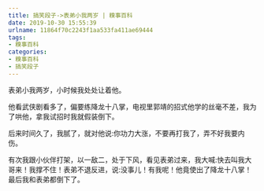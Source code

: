 ```yaml
---
title: 搞笑段子->表弟小我两岁 | 糗事百科
date: 2019-10-30 15:55:39
urlname: 11864f70c2243f1aa533fa411ae69444
tags: 
- 糗事百科
categories:
- 糗事百科
- 搞笑段子
---
```

表弟小我两岁，小时候我处处让着他。

他看武侠剧看多了，偏要练降龙十八掌，电视里郭靖的招式他学的丝毫不差，我为了哄他，拿我试招时我就假装倒下。

后来时间久了，我腻了，就对他说:你功力大涨，不要再打我了，弄不好我要内伤。

有次我跟小伙伴打架，以一敌二，处于下风，看见表弟过来，我大喊:快去叫我大哥来！我撑不住！表弟不退反进，说:没事儿！有我呢！他竟使出了降龙十八掌！最后我和表弟都倒下了。


